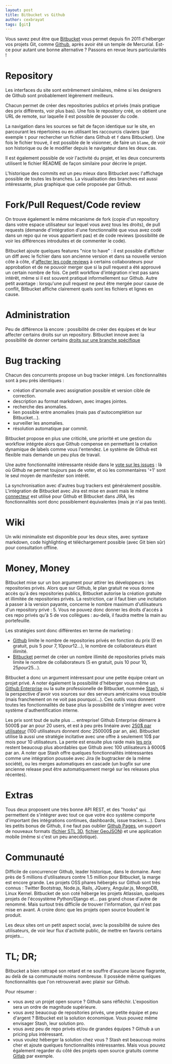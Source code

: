 ```yaml
---
layout: post
title: Bitbucket vs Github
author: cexbrayat
tags: [git]
---
```


Vous savez peut être que [Bitbucket](https://bitbucket.org) vous permet depuis fin 2011 d'héberger vos projets Git, comme [Github](http://github.com), après avoir été un temple de Mercurial. Est-ce pour autant une bonne alternative ? Passons en revue leurs particularités !

<h1>Repository</h1>

Les interfaces du site sont extrêmement similaires, même si les designers de Github sont probablement légèrement meilleurs.

Chacun permet de créer des repositories publics et privés (mais pratique des prix différents, voir plus bas). Une fois le repository créé, on obtient une URL de remote, sur laquelle il est possible de pousser du code.

La navigation dans les sources se fait de façon identique sur le site, en parcourant les répertoires ou en utilisant les raccourcis claviers (par exemple `t` pour rechercher un fichier dans Github et `f` dans Bitbucket). Une fois le fichier trouvé, il est possible de le visionner, de faire un `blame`, de voir son historique ou de le modifier depuis le navigateur dans les deux cas.

Il est également possible de voir l'activité du projet, et les deux concurrents utilisent le fichier README de façon similaire pour décrire le projet.

L'historique des commits est un peu mieux dans Bitbucket avec l'affichage possible de toutes les branches. La visualisation des branches est aussi intéressante, plus graphique que celle proposée par Github.

<h1>Fork/Pull Request/Code review</h1>

On trouve également le même mécanisme de fork (copie d'un repository dans votre espace utilisateur sur lequel vous avez tous les droits), de pull requests (demande d'intégration d'une fonctionnalité que vous avez codé dans un repo qui ne vous appartient pas) et de code reviews (possibilité de voir les différences introduites et de commenter le code).

Bitbucket ajoute quelques features "nice to have" : il est possible d'afficher un diff avec le fichier dans son ancienne version et dans sa nouvelle version côte à côte, d'[affecter les code reviews](http://blog.bitbucket.org/2013/02/25/pull-requests-now-with-reviewers-and-smarter-notifications/
) à certains collaborateurs pour approbation et de ne pouvoir merger que si la pull request a été approuvé un certain nombre de fois. Ce petit workflow d'intégration n'est pas sans intérêt, même si il est souvent pratiqué informellement sur Github. Autre petit avantage : lorsqu'une pull request ne peut être mergée pour cause de conflit, Bitbucket affiche clairement quels sont les fichiers et lignes en cause.

<h1>Administration</h1>

Peu de différence là encore : possibilité de créer des équipes et de leur affecter certains droits sur un repository. Bitbucket innove avec la possibilité de donner certains [droits sur une branche spécifique](http://blog.bitbucket.org/2013/09/16/take-control-with-branch-restrictions/)

<h1>Bug tracking</h1>

Chacun des concurrents propose un bug tracker intégré. Les fonctionnalités sont à peu près identiques :
- création d'anomalie avec assignation possible et version cible de correction.
- description au format markdown, avec images jointes.
- recherche des anomalies.
- lien possible entre anomalies (mais pas d'autocomplétion sur Bitbucket...).
- surveiller les anomalies.
- résolution automatique par commit.

Bitbucket propose en plus une criticité, une priorité et une gestion du workflow intégrée alors que Github compense en permettant la création dynamique de labels comme vous l'entendez. Le système de Github est flexible mais demande un peu plus de travail.

Une autre fonctionnalité intéressante réside dans le [vote sur les issues](http://blog.bitbucket.org/2013/08/14/no-more-1s-bitbucket-issues-now-has-voting/) : là où Github ne permet toujours pas de voter, et où les commentaires '+1' sont le seul moyen de manifester son intérêt.

La synchronisation avec d'autres bug trackers est généralement possible. L'intégration de Bitbucket avec Jira est mise en avant mais le même [connecteur](https://confluence.atlassian.com/display/BITBUCKET/Use+the+JIRA+DVCS+Connector+Plugin) est utilisé pour Github et Bitbucket dans JIRA, les fonctionnalités sont donc possiblement équivalentes (mais je n'ai pas testé).

<h1>Wiki</h1>

Un wiki minimaliste est disponible pour les deux sites, avec syntaxe markdown, code highlighting et téléchargement possible (avec Git bien sûr) pour consultation offline.

<h1>Money, Money</h1>

Bitbucket mise sur un bon argument pour attirer les développeurs : les repositories privés. Alors que sur Github, le plan gratuit ne vous donne accès qu'à des repositories publics, Bitbucket autorise la création gratuite et illimitée de repositories privés. La restriction, car il faut bien une incitation à passer à la version payante, concerne le nombre maximum d'utilisateurs d'un repository privé : 5. Vous ne pouvez donc donner les droits d'accés à ces repo privés qu'à 5 de vos collègues : au-delà, il faudra mettre la main au portefeuille.

Les stratégies sont donc différentes en terme de marketing :
- [Github](https://github.com/pricing) limite le nombre de repositories privés en fonction du prix (0 en gratuit, puis 5 pour 7$, 10 pour 12$...), le nombre de collaborateurs étant illimité.
- [Bitbucket](https://bitbucket.org/plans) permet de créer un nombre illimité de repositories privés mais limite le nombre de collaborateurs (5 en gratuit, puis 10 pour 10$, 25 pour 25$...).

Bitbucket a donc un argument intéressant pour une petite équipe créant un projet privé. A noter également la possibilité d'héberger vous même un [Github Enterprise](https://enterprise.github.com/) ou la suite professionelle de Bitbucket, nommée [Stash](https://www.atlassian.com/software/stash/overview), si la perspective d'avoir vos sources sur des serveurs américains vous trouble (mais franchement on ne voit pas pourquoi...). Ces outils vous donnent toutes les fonctionnalités de base plus la possibilité de s'intégrer avec votre système d'authentification interne.

Les prix sont tout de suite plus ... entreprise! Github Enterprise démarre à 5000$ par an pour 20 users, et est à peu près linéaire avec [250$ par utilisateur](https://enterprise.github.com/pricing) (100 utilisateurs donnent donc 250000$ par an, aïe). Bitbucket utilise là aussi une stratégie incitative avec une offre à seulement 10$ par mois pour 10 utilisateurs. La pente est ensuite plus raide mais [les prix](https://www.atlassian.com/software/stash/pricing) restent beaucoup plus abordables que Github avec 100 utilisateurs à 6000$ par an. A noter que Stash offre quelques fonctionnalités intéressantes comme une intégration poussée avec Jira (le bugtracker de la même société), ou les merges automatiques en cascade (un bugfix sur une ancienne release peut être automatiquement mergé sur les releases plus récentes).

<h1>Extras</h1>

Tous deux proposent une très bonne API REST, et des "hooks" qui permettent de s'intégrer avec tout ce que votre éco système comporte d'important (les intégrations continues, dashboards, issue trackers...).
Dans les petits bonus de Github, il ne faut pas oublier [Github Pages](http://pages.github.com/), un support de nouveaux formats ([fichier STL 3D](https://github.com/cexbrayat/3d-pixel-art/blob/master/ninja-squad-3d-smoothed.stl), [fichier GeoJSON](https://github.com/benbalter/dc-maps/blob/master/embassies.geojson)) et une application mobile (même si c'est un peu anecdotique).

<h1>Communauté</h1>

Difficile de concurrencer Github, leader historique, dans le domaine. Avec près de 5 millions d'utilisateurs contre 1.5 million pour Bitbucket, la marge est encore grande. Les projets OSS phares hébergés sur Github sont très connus : Twitter Bootstrap, Node.js, Rails, JQuery, Angular.js, MongoDB, Linux Kernel. Bitbucket de son coté héberge les projets Atlassian, quelques projets de l'écosystème Python/Django et... pas grand chose d'autre de renommé. Mais surtout très difficile de trouver l'information, qui n'est pas mise en avant. A croire donc que les projets open source boudent le produit.

Les deux sites ont un petit aspect social, avec la possibilité de suivre des utilisateurs, de voir leur flux d'activité public, de mettre en favoris certains projets...

<h1>TL; DR;</h1>

Bitbucket a bien rattrapé son retard et ne souffre d'aucune lacune flagrante, au delà de sa communauté moins nombreuse. Il possède même quelques fonctionnalités que l'on retrouverait avec plaisir sur Github.

Pour résumer :
- vous avez un projet open source ? Github sans réfléchir. L'exposition sera un ordre de magnitude supérieure.
- vous avez beaucoup de repositories privés, une petite équipe et peu d'argent ? Bitbucket est la solution économique. Vous pouvez même envisager Stash, leur solution pro.
- vous avez peu de repo privés et/ou de grandes équipes ? Github a un pricing plus intéressant.
- vous voulez héberger la solution chez vous ? Stash est beaucoup moins cher et ajoute quelques fonctionnalités intéressantes. Mais vous pouvez également regarder du côté des projets open source gratuits comme [Gitlab](http://gitlab.org/) par exemple.